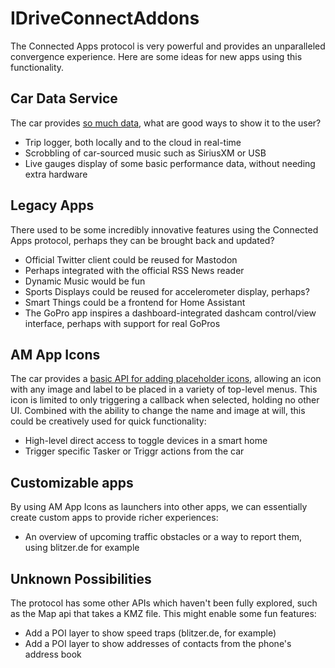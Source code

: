 # IDriveConnectAddons

The Connected Apps protocol is very powerful and provides an unparalleled convergence experience.
Here are some ideas for new apps using this functionality.

## Car Data Service

The car provides [so much data](https://hufman.github.io/BMWConnectedAnalysis/cds/), what are good ways to show it to the user?

- Trip logger, both locally and to the cloud in real-time
- Scrobbling of car-sourced music such as SiriusXM or USB
- Live gauges display of some basic performance data, without needing extra hardware

## Legacy Apps

There used to be some incredibly innovative features using the Connected Apps protocol, perhaps they can be brought back and updated?

- Official Twitter client could be reused for Mastodon
- Perhaps integrated with the official RSS News reader
- Dynamic Music would be fun
- Sports Displays could be reused for accelerometer display, perhaps?
- Smart Things could be a frontend for Home Assistant
- The GoPro app inspires a dashboard-integrated dashcam control/view interface, perhaps with support for real GoPros

## AM App Icons

The car provides a [basic API for adding placeholder icons](https://hufman.github.io/BMWConnectedAnalysis/am/), allowing an icon with any image and label to be placed in a variety of top-level menus. This icon is limited to only triggering a callback when selected, holding no other UI. Combined with the ability to change the name and image at will, this could be creatively used for quick functionality:

- High-level direct access to toggle devices in a smart home
- Trigger specific Tasker or Triggr actions from the car

## Customizable apps

By using AM App Icons as launchers into other apps, we can essentially create custom apps to provide richer experiences:

- An overview of upcoming traffic obstacles or a way to report them, using blitzer.de for example

## Unknown Possibilities

The protocol has some other APIs which haven't been fully explored, such as the Map api that takes a KMZ file. This might enable some fun features:

- Add a POI layer to show speed traps (blitzer.de, for example)
- Add a POI layer to show addresses of contacts from the phone's address book
